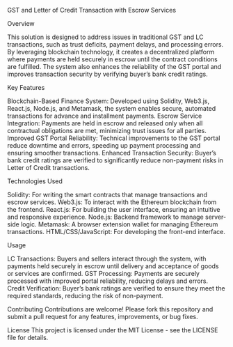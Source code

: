 GST and Letter of Credit Transaction with Escrow Services                                                                         


Overview

This solution is designed to address issues in traditional GST and LC transactions, such as trust deficits, payment delays, and processing errors. By leveraging blockchain technology, 
it creates a decentralized platform where payments are held securely in escrow until the contract conditions are fulfilled. The system also enhances the reliability of the GST portal and improves transaction security by verifying buyer’s bank credit ratings.


Key Features

Blockchain-Based Finance System: Developed using Solidity, Web3.js, React.js, Node.js, and Metamask, the system enables secure, automated transactions for advance and installment payments.
Escrow Service Integration: Payments are held in escrow and released only when all contractual obligations are met, minimizing trust issues for all parties.
Improved GST Portal Reliability: Technical improvements to the GST portal reduce downtime and errors, speeding up payment processing and ensuring smoother transactions.
Enhanced Transaction Security: Buyer’s bank credit ratings are verified to significantly reduce non-payment risks in Letter of Credit transactions.

Technologies Used

Solidity: For writing the smart contracts that manage transactions and escrow services.
Web3.js: To interact with the Ethereum blockchain from the frontend.
React.js: For building the user interface, ensuring an intuitive and responsive experience.
Node.js: Backend framework to manage server-side logic.
Metamask: A browser extension wallet for managing Ethereum transactions.
HTML/CSS/JavaScript: For developing the front-end interface.

Usage

LC Transactions: Buyers and sellers interact through the system, with payments held securely in escrow until delivery and acceptance of goods or services are confirmed.
GST Processing: Payments are securely processed with improved portal reliability, reducing delays and errors.
Credit Verification: Buyer’s bank ratings are verified to ensure they meet the required standards, reducing the risk of non-payment.

Contributing
Contributions are welcome! Please fork this repository and submit a pull request for any features, improvements, or bug fixes.

License
This project is licensed under the MIT License - see the LICENSE file for details.

